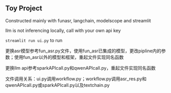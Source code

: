 ## Toy Project

Constructed mainly with funasr, langchain, modelscope and streamlit

llm is not inferencing locally, call with your own api key

`streamlit run ui.py` to run

更换asr模型参考fun_asr.py文件，使用fun_asr已集成的模型，更改pipline内的参数；使用fun_asr以外的模型和框架，重起文件实现同名函数

更换llm api参考sparkAPIcall.py和qwenAPIcall.py，重起文件实现同名函数

文件调用关系：ui.py调用workflow.py；workflow.py调用asr_res.py和qwenAPIcall.py或sparkAPIcall.py以及textchain.py